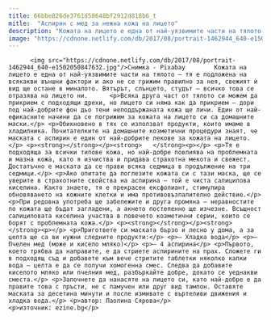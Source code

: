 ```yaml
---
title: 66bbe826de3761d58648bf2912d818b6_t
mitle:  "Аспирин с мед за нежна кожа на лицето"
description: "Кожата на лицето е една от най-уязвимите части на тялото – тя е подложена на всякакви външни фактори и ако не се грижим правилно за нея, свежият ѝ вид ще остане в миналото. Вятърът, слънцето, студът – всичко това се отразява на лицето ни. Всяка друга част от тялото си можем да прикрием с подходящи дрехи, но лицето си няма как …"
image: "https://cdnone.netlify.com/db/2017/08/portrait-1462944_640-e1502050847632.jpg"
---
```


          <img src="https://cdnone.netlify.com/db/2017/08/portrait-1462944_640-e1502050847632.jpg"/>Снимка - Pixabay        Кожата на лицето е една от най-уязвимите части на тялото – тя е подложена на всякакви външни фактори и ако не се грижим правилно за нея, свежият ѝ вид ще остане в миналото. Вятърът, слънцето, студът – всичко това се отразява на лицето ни.      <p>Всяка друга част от тялото си можем да прикрием с подходящи дрехи, но лицето си няма как да прикрием – дори под най-добрите фон дьо тени неподдържаната кожа ще личи. Един от най-ефикасните начини да се погрижим за кожата на лицето си са домашните маски.</p> <p>Обикновено в тях се използват продукти, които имаме в хладилника. Почитателките на домашните козметични процедури знаят, че маската с аспирин е един от най-добрите лекове за кожата на лицето.</p> <p><strong></strong></p><strong>   </strong><p></p> <p>Тя е подходяща за всички типове кожа, но най-добре повлиява на проблемната и мазна кожа, като я изчиства и придава страхотна мекота и свежест. Достатъчно е маската да се прави всяка седмица в продължение на три седмици.</p> <p>Ако опитате да поглезите кожата си с тази маска, ще се уверите в страхотните свойства на аспирина – той е чиста салицилова киселина. Както знаете, тя е прекрасен ексфолиант, стимулира обновяването на кожните клетки и има противовъзпалително действие.</p>  <p>При редовна употреба ще забележите и друга промяна – неравностите по кожата ще бъдат загладени, а акнето постепенно ще изчезне. Всъщност салициловата киселина участва в повечето козметични серии, които се борят с проблемната кожа.</p> <p><strong></strong></p><strong>   </strong><p></p> <p>Пригответе си маската бързо и лесно у дома, а за целта ще са ви нужни следните продукти:</p> <p>– Хладка вода</p> <p>– Пчелен мед (може и кисело мляко)</p> <p>– 4 аспирина</p> <p>Първото, което трябва да направите, е да стриете аспирините на прах. Сложете ги в подходящ съд и добавете към вече стритите таблетки няколко капки вода – целта е да се получи хомогенна смес. Следва да добавите киселото мляко или пчелния мед, разбъркайте добре, докато се уеднакви сместа.</p> <p>Започнете да нанасяте на лицето си, като най-добре е да правите това с пръсти, не с памучен или друг вид тампон. Оставяте маската за десетина минути и после измивате с въртеливи движения и хладка вода.</p> <p>автор: Паолина Сярова</p> <p>източник: ezine.bg</p>             